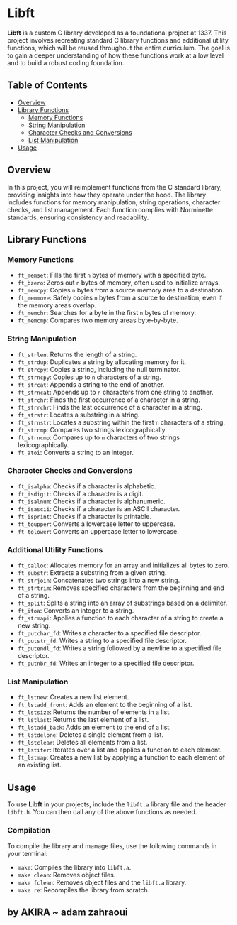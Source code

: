 # Libft

**Libft** is a custom C library developed as a foundational project at 1337. This project involves recreating standard C library functions and additional utility functions, which will be reused throughout the entire curriculum. The goal is to gain a deeper understanding of how these functions work at a low level and to build a robust coding foundation.

## Table of Contents

- [Overview](#overview)
- [Library Functions](#library-functions)
  - [Memory Functions](#memory-functions)
  - [String Manipulation](#string-manipulation)
  - [Character Checks and Conversions](#character-checks-and-conversions)
  - [List Manipulation](#list-manipulation)
- [Usage](#usage)

## Overview

In this project, you will reimplement functions from the C standard library, providing insights into how they operate under the hood. The library includes functions for memory manipulation, string operations, character checks, and list management. Each function complies with Norminette standards, ensuring consistency and readability.

## Library Functions

### Memory Functions

- `ft_memset`: Fills the first `n` bytes of memory with a specified byte.
- `ft_bzero`: Zeros out `n` bytes of memory, often used to initialize arrays.
- `ft_memcpy`: Copies `n` bytes from a source memory area to a destination.
- `ft_memmove`: Safely copies `n` bytes from a source to destination, even if the memory areas overlap.
- `ft_memchr`: Searches for a byte in the first `n` bytes of memory.
- `ft_memcmp`: Compares two memory areas byte-by-byte.

### String Manipulation

- `ft_strlen`: Returns the length of a string.
- `ft_strdup`: Duplicates a string by allocating memory for it.
- `ft_strcpy`: Copies a string, including the null terminator.
- `ft_strncpy`: Copies up to `n` characters of a string.
- `ft_strcat`: Appends a string to the end of another.
- `ft_strncat`: Appends up to `n` characters from one string to another.
- `ft_strchr`: Finds the first occurrence of a character in a string.
- `ft_strrchr`: Finds the last occurrence of a character in a string.
- `ft_strstr`: Locates a substring in a string.
- `ft_strnstr`: Locates a substring within the first `n` characters of a string.
- `ft_strcmp`: Compares two strings lexicographically.
- `ft_strncmp`: Compares up to `n` characters of two strings lexicographically.
- `ft_atoi`: Converts a string to an integer.

### Character Checks and Conversions

- `ft_isalpha`: Checks if a character is alphabetic.
- `ft_isdigit`: Checks if a character is a digit.
- `ft_isalnum`: Checks if a character is alphanumeric.
- `ft_isascii`: Checks if a character is an ASCII character.
- `ft_isprint`: Checks if a character is printable.
- `ft_toupper`: Converts a lowercase letter to uppercase.
- `ft_tolower`: Converts an uppercase letter to lowercase.

### Additional Utility Functions

- `ft_calloc`: Allocates memory for an array and initializes all bytes to zero.
- `ft_substr`: Extracts a substring from a given string.
- `ft_strjoin`: Concatenates two strings into a new string.
- `ft_strtrim`: Removes specified characters from the beginning and end of a string.
- `ft_split`: Splits a string into an array of substrings based on a delimiter.
- `ft_itoa`: Converts an integer to a string.
- `ft_strmapi`: Applies a function to each character of a string to create a new string.
- `ft_putchar_fd`: Writes a character to a specified file descriptor.
- `ft_putstr_fd`: Writes a string to a specified file descriptor.
- `ft_putendl_fd`: Writes a string followed by a newline to a specified file descriptor.
- `ft_putnbr_fd`: Writes an integer to a specified file descriptor.

### List Manipulation

- `ft_lstnew`: Creates a new list element.
- `ft_lstadd_front`: Adds an element to the beginning of a list.
- `ft_lstsize`: Returns the number of elements in a list.
- `ft_lstlast`: Returns the last element of a list.
- `ft_lstadd_back`: Adds an element to the end of a list.
- `ft_lstdelone`: Deletes a single element from a list.
- `ft_lstclear`: Deletes all elements from a list.
- `ft_lstiter`: Iterates over a list and applies a function to each element.
- `ft_lstmap`: Creates a new list by applying a function to each element of an existing list.

## Usage

To use **Libft** in your projects, include the `libft.a` library file and the header `libft.h`. You can then call any of the above functions as needed.

### Compilation

To compile the library and manage files, use the following commands in your terminal:

- `make`: Compiles the library into `libft.a`.
- `make clean`: Removes object files.
- `make fclean`: Removes object files and the `libft.a` library.
- `make re`: Recompiles the library from scratch.

## by AKIRA ~ adam zahraoui
